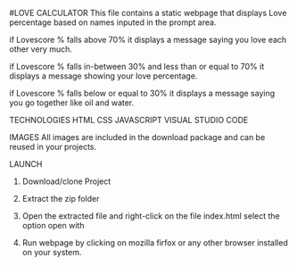 #LOVE CALCULATOR
This file contains a static webpage that displays Love percentage based on names inputed in the prompt area.

if Lovescore % falls above 70%
it displays a message saying you love each other very much.

if Lovescore % falls in-between 30% and less than or equal to 70%
it displays a message showing your love percentage.

if Lovescore % falls below or equal to 30%
it displays a message saying you go together like oil and water.

TECHNOLOGIES 
HTML
CSS
JAVASCRIPT
VISUAL STUDIO CODE


IMAGES
All images are included in the download package and can be reused in your projects. 

LAUNCH
1. Download/clone Project

2. Extract the zip folder

3. Open the extracted file and right-click on the file index.html select the option open with

4. Run webpage by clicking on mozilla firfox or any other browser installed on your system.




